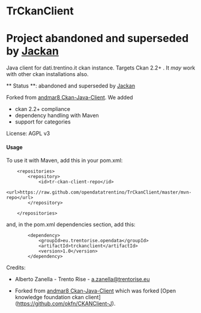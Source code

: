 TrCkanClient 
====

Project abandoned and superseded by [Jackan](https://github.com/opendatatrentino/Jackan)
===

Java client for dati.trentino.it ckan instance. Targets Ckan 2.2+ . It _may_ work with other ckan installations also.

** Status **: abandoned and superseded by [Jackan](https://github.com/opendatatrentino/Jackan)

Forked from [andmar8 Ckan-Java-Client](https://github.com/andmar8/CKAN-Java-Client). We added
  * ckan 2.2+ compliance
  * dependency handling with Maven
  * support for categories

License: AGPL v3

#### Usage

To use it with Maven, add this in your pom.xml:


```
    <repositories>
        <repository>
            <id>tr-ckan-client-repo</id>
            <url>https://raw.github.com/opendatatrentino/TrCkanClient/master/mvn-repo</url>
        </repository>
                
    </repositories>

```    

and, in the pom.xml dependencies section,  add this:


```
        <dependency>	
            <groupId>eu.trentorise.opendata</groupId>
            <artifactId>trckanclient</artifactId>
            <version>1.0</version>            
        </dependency>

```




Credits:

* Alberto Zanella - Trento Rise - a.zanella@trentorise.eu 

* Forked from [andmar8 Ckan-Java-Client](https://github.com/andmar8/CKAN-Java-Client) which was forked [Open knowledge foundation ckan client]
(https://github.com/okfn/CKANClient-J). 




